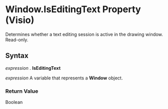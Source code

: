 
# Window.IsEditingText Property (Visio)

Determines whether a text editing session is active in the drawing window. Read-only.


## Syntax

 _expression_ . **IsEditingText**

 _expression_ A variable that represents a **Window** object.


### Return Value

Boolean

